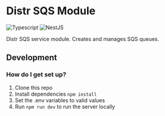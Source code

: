 # Distr SQS Module

![Typescript](https://img.shields.io/badge/language-typescript-blue)
![NestJS](https://img.shields.io/badge/framework-nest-red)

Distr SQS service module. 
Creates and manages SQS queues.

## Development

### How do I get set up?

1. Clone this repo
2. Install dependencies `npm install`
3. Set the .env variables to valid values
3. Run `npm run dev` to run the server locally

